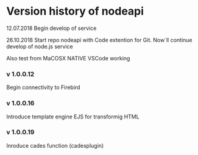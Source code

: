 # Version history of nodeapi
12.07.2018 Begin develop of service

26.10.2018 Start repo nodeapi with Code extention for Git.
Now`ll continue develop of node.js service 

Also test from MaCOSX NATIVE VSCode working

### v 1.0.0.12
Begin conneсtivity to Firebird

### v 1.0.0.16
Introduce template engine EJS for transformig HTML

### v 1.0.0.19
Inroduce cades function (cadesplugin)


